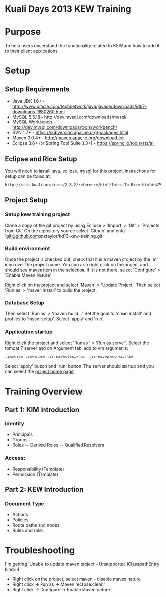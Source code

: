# Kuali Days 2013 KEW Training

# Purpose
To help users understand the functionality related to KEW and how to add it to their client applications

# Setup

## Setup Requirements
- Java JDK 1.6+ - http://www.oracle.com/technetwork/java/javase/downloads/jdk7-downloads-1880260.html
- MySQL 5.5.18 - http://dev.mysql.com/downloads/mysql/
- MySQL Workbench - http://dev.mysql.com/downloads/tools/workbench/
- SVN 1.7+ - https://subversion.apache.org/packages.html
- Maven 3.0.4+ - http://maven.apache.org/download.cgi
- Eclipse 3.8+ (or Spring Tool Suite 3.3+) - https://spring.io/tools/sts/all

## Eclipse and Rice Setup

You will need to install java, eclipse, mysql for this project.  Instructions for setup can be found at:

    http://site.kuali.org/rice/2.3.2/reference/html/Intro_To_Rice.html#d4798e2496

## Project Setup

### Setup kew training project
Clone a copy of the git project by using Eclipse > 'Import' > 'Git' > 'Projects from Git'
On the repository source select 'Github' and enter 'git@github.com:mztaylor/kd13-kew-training.git'

### Build environment
Once the project is checked out, check that it is a maven project by the 'm' icon over the project name.  You can also right
click on the project and should see maven item in the selection.  If it is not there, select 'Configure' > 'Enable Maven Nature'

Right click on the project and select 'Maven' > 'Update Project'.  Then select 'Run as' > 'maven install' to build the project.

### Database Setup
Then select 'Run as' > 'maven build...'.  Set the goal to 'clean install' and profiles to 'mysql,setup'.  Select 'apply' and 'run'.

### Application startup

Right click the project and select 'Run as ' > 'Run as server'.  Select the tomcat 7 server and on Argument tab, add to vm arguments:

    -Xms512m -Xmx1024m -XX:PermSize=256m  -XX:MaxPermSize=256m

Select 'apply' button and 'run' button.  The server should startup and you can select the [project home page](http://localhost:8080/krworkshop/)
 
# Training Overview

## Part 1: KIM Introduction
### Identity
 - Principals
 - Groups
 - Roles
 -- Derived Roles
 -- Qualified Resolvers

### Access:
 - Responsibility (Template)
 - Permission (Template)

## Part 2: KEW Introduction
### Document Type
 - Actions
 - Policies
 - Route paths and nodes
 - Rules and roles

# Troubleshooting

I'm getting 'Unable to update maven project - Unsupported IClasspathEntry kind=4'
- Right click on the project, select maven - disable maven nature
- Right click -> Run as -> Maven 'eclipse:clean'
- Right click -> Configure -> Enable Maven nature



